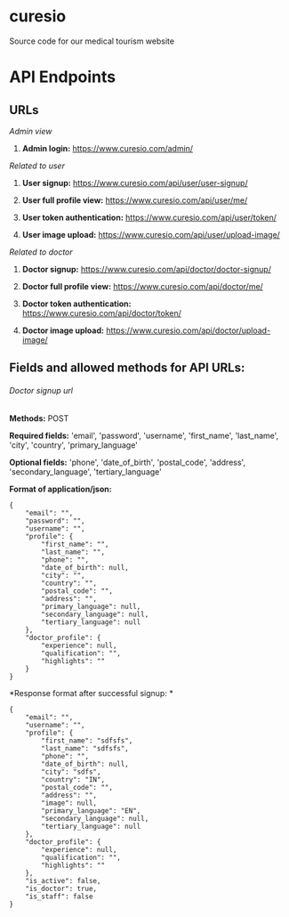 # curesio
Source code for our medical tourism website

# API Endpoints
## URLs

*Admin view*

1. **Admin login:** https://www.curesio.com/admin/

*Related to user*

1. **User signup:** https://www.curesio.com/api/user/user-signup/

2. **User full profile view:** https://www.curesio.com/api/user/me/

3. **User token authentication:** https://www.curesio.com/api/user/token/

4. **User image upload:** https://www.curesio.com/api/user/upload-image/


*Related to doctor*

1. **Doctor signup:** https://www.curesio.com/api/doctor/doctor-signup/

2. **Doctor full profile view:** https://www.curesio.com/api/doctor/me/

3. **Doctor token authentication:** https://www.curesio.com/api/doctor/token/

4. **Doctor image upload:** https://www.curesio.com/api/doctor/upload-image/

## Fields and allowed methods for API URLs:

###### Doctor signup url

**Methods:** POST

**Required fields:** 'email', 'password', 'username', 'first_name', 'last_name', 'city', 'country', 'primary_language'

**Optional fields:** 'phone', 'date_of_birth', 'postal_code', 'address', 'secondary_language', 'tertiary_language'

**Format of application/json:**
```
{
    "email": "",
    "password": "",
    "username": "",
    "profile": {
        "first_name": "",
        "last_name": "",
        "phone": "",
        "date_of_birth": null,
        "city": "",
        "country": "",
        "postal_code": "",
        "address": "",
        "primary_language": null,
        "secondary_language": null,
        "tertiary_language": null
    },
    "doctor_profile": {
        "experience": null,
        "qualification": "",
        "highlights": ""
    }
}
```

*Response format after successful signup: *
```
{
    "email": "",
    "username": "",
    "profile": {
        "first_name": "sdfsfs",
        "last_name": "sdfsfs",
        "phone": "",
        "date_of_birth": null,
        "city": "sdfs",
        "country": "IN",
        "postal_code": "",
        "address": "",
        "image": null,
        "primary_language": "EN",
        "secondary_language": null,
        "tertiary_language": null
    },
    "doctor_profile": {
        "experience": null,
        "qualification": "",
        "highlights": ""
    },
    "is_active": false,
    "is_doctor": true,
    "is_staff": false
}
```
